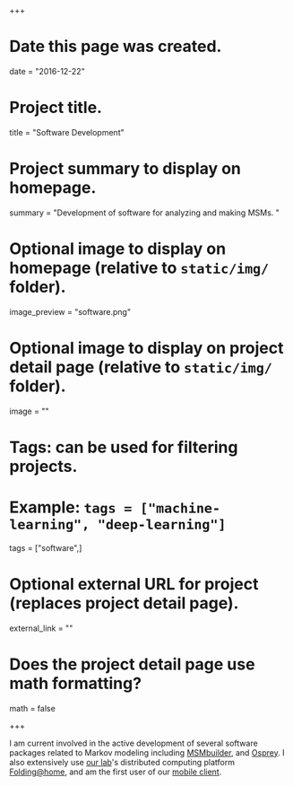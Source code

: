 +++
# Date this page was created.
date = "2016-12-22"

# Project title.
title = "Software Development"

# Project summary to display on homepage.
summary = "Development of software for analyzing and making MSMs. "

# Optional image to display on homepage (relative to `static/img/` folder).
image_preview = "software.png"

# Optional image to display on project detail page (relative to `static/img/` folder).
image = ""

# Tags: can be used for filtering projects.
# Example: `tags = ["machine-learning", "deep-learning"]`
tags = ["software",]

# Optional external URL for project (replaces project detail page).
external_link = ""

# Does the project detail page use math formatting?
math = false

+++

I am current involved in the active development of several software packages related to
Markov modeling including [MSMbuilder](https://github.com/msmbuilder/msmbuilder), and
[Osprey](https://github.com/msmbuilder/osprey).
I also extensively use [our lab](pande.stanford.edu)'s distributed computing platform [Folding@home](http://foldingathome.stanford.edu/),
and am the first user of our [mobile client](https://play.google.com/store/apps/details?id=com.sonymobile.androidapp.gridcomputing&hl=en).


